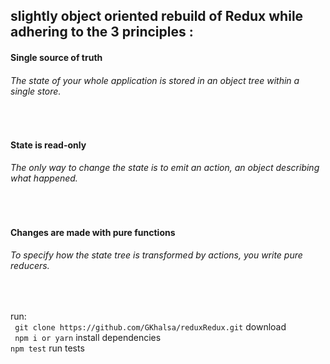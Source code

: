 ## slightly object oriented rebuild of Redux while adhering to the 3 principles :
####  Single source of truth
###### The state of your whole application is stored in an object tree within a single store.  
&nbsp;
#### State is read-only
###### The only way to change the state is to emit an action, an object describing what happened.
&nbsp;
#### Changes are made with pure functions
###### To specify how the state tree is transformed by actions, you write pure reducers.
&nbsp;

run:  
` git clone https://github.com/GKhalsa/reduxRedux.git`  download  
` npm i or yarn` install dependencies   
`npm test` run tests
